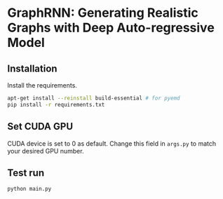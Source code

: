 # GraphRNN: Generating Realistic Graphs with Deep Auto-regressive Model

## Installation
Install the requirements. 
```zsh
apt-get install --reinstall build-essential # for pyemd
pip install -r requirements.txt
```

## Set CUDA GPU
CUDA device is set to 0 as default. Change this field in `args.py` to match your desired GPU number.

## Test run
```zsh
python main.py  
```
